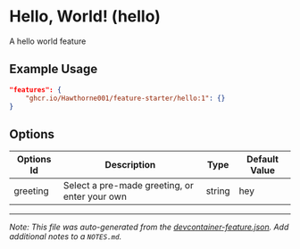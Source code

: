 
# Hello, World! (hello)

A hello world feature

## Example Usage

```json
"features": {
    "ghcr.io/Hawthorne001/feature-starter/hello:1": {}
}
```

## Options

| Options Id | Description | Type | Default Value |
|-----|-----|-----|-----|
| greeting | Select a pre-made greeting, or enter your own | string | hey |



---

_Note: This file was auto-generated from the [devcontainer-feature.json](https://github.com/Hawthorne001/feature-starter/blob/main/src/hello/devcontainer-feature.json).  Add additional notes to a `NOTES.md`._
